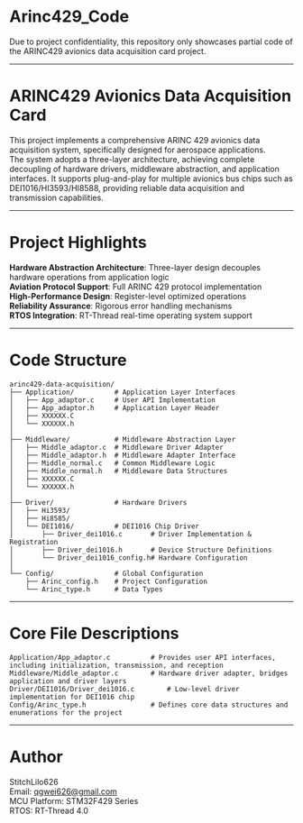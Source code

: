 # Arinc429_Code
Due to project confidentiality, this repository only showcases partial code of the ARINC429 avionics data acquisition card project.
***
# ARINC429 Avionics Data Acquisition Card
This project implements a comprehensive ARINC 429 avionics data acquisition system, specifically designed for aerospace applications.  
The system adopts a three-layer architecture, achieving complete decoupling of hardware drivers, middleware abstraction, and application interfaces. It supports plug-and-play for multiple avionics bus chips such as DEI1016/HI3593/HI8588, providing reliable data acquisition and transmission capabilities.
***

# Project Highlights  
**Hardware Abstraction Architecture**: Three-layer design decouples hardware operations from application logic  
**Aviation Protocol Support**: Full ARINC 429 protocol implementation  
**High-Performance Design**: Register-level optimized operations  
**Reliability Assurance**: Rigorous error handling mechanisms  
**RTOS Integration**: RT-Thread real-time operating system support
***
# Code Structure
    
    arinc429-data-acquisition/  
    ├── Application/          # Application Layer Interfaces  
    │   ├── App_adaptor.c     # User API Implementation  
    │   ├── App_adaptor.h     # Application Layer Header  
    │   ├── XXXXXX.C    
    │   └── XXXXXX.h    
    │  
    ├── Middleware/           # Middleware Abstraction Layer  
    │   ├── Middle_adaptor.c  # Middleware Driver Adapter  
    │   ├── Middle_adaptor.h  # Middleware Adapter Interface  
    │   ├── Middle_normal.c   # Common Middleware Logic  
    │   ├── Middle_normal.h   # Middleware Data Structures  
    │   ├── XXXXXX.C    
    │   └── XXXXXX.h    
    │  
    ├── Driver/               # Hardware Drivers  
    │   ├── Hi3593/            
    │   ├── Hi8585/   
    │   └── DEI1016/          # DEI1016 Chip Driver  
    │       ├── Driver_dei1016.c       # Driver Implementation & Registration  
    │       ├── Driver_dei1016.h       # Device Structure Definitions  
    │       └── Driver_dei1016_config.h# Hardware Configuration           
    │  
    └── Config/               # Global Configuration    
        ├── Arinc_config.h    # Project Configuration  
        └── Arinc_type.h      # Data Types
***
# Core File Descriptions                           
    Application/App_adaptor.c	       # Provides user API interfaces, including initialization, transmission, and reception  
    Middleware/Middle_adaptor.c	       # Hardware driver adapter, bridges application and driver layers  
    Driver/DEI1016/Driver_dei1016.c	       # Low-level driver implementation for DEI1016 chip  
    Config/Arinc_type.h	               # Defines core data structures and enumerations for the project
***

# Author
​​StitchLilo626​​  
Email: qgwei626@gmail.com  
MCU Platform: STM32F429 Series  
RTOS: RT-Thread 4.0
